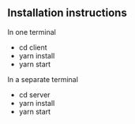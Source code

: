 ## Installation instructions

In one terminal

- cd client
- yarn install
- yarn start

In a separate terminal

- cd server
- yarn install
- yarn start
